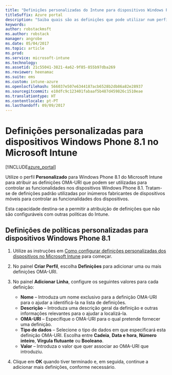 ```yaml
---
title: "Definições personalizadas do Intune para dispositivos Windows Phone 8.1"
titleSuffix: Azure portal
description: "Saiba quais são as definições que pode utilizar num perfil personalizado do Windows Phone 8.1.\""
keywords: 
author: robstackmsft
ms.author: robstack
manager: angrobe
ms.date: 05/04/2017
ms.topic: article
ms.prod: 
ms.service: microsoft-intune
ms.technology: 
ms.assetid: 21c55041-3821-4a62-9f85-855b97dba269
ms.reviewer: heenamac
ms.suite: ems
ms.custom: intune-azure
ms.openlocfilehash: 566037e507e6344187acb6528b2db86a82e28937
ms.sourcegitcommit: e10dfc9c123401fabaaf5b487d459826c1510eae
ms.translationtype: HT
ms.contentlocale: pt-PT
ms.lasthandoff: 09/09/2017
---
```

# <a name="custom-settings-for-windows-phone-81-devices-in-microsoft-intune"></a>Definições personalizadas para dispositivos Windows Phone 8.1 no Microsoft Intune

[!INCLUDE[azure_portal](./includes/azure_portal.md)]

Utilize o perfil **Personalizado** para Windows Phone 8.1 do Microsoft Intune para atribuir as definições OMA-URI que podem ser utilizadas para controlar as funcionalidades nos dispositivos Windows Phone 8.1. Tratam-se de definições padrão utilizadas por inúmeros fabricantes de dispositivos móveis para controlar as funcionalidades dos dispositivos.

Esta capacidade destina-se a permitir a atribuição de definições que não são configuráveis com outras políticas do Intune.

## <a name="custom-policy-settings-for-windows-phone-81-devices"></a>Definições de políticas personalizadas para dispositivos Windows Phone 8.1

1. Utilize as instruções em [Como configurar definições personalizadas dos dispositivos no Microsoft Intune](custom-settings-configure.md) para começar.
2. No painel **Criar Perfil**, escolha **Definições** para adicionar uma ou mais definições OMA-URI.
3. No painel **Adicionar Linha**, configure os seguintes valores para cada definição:
    - **Nome** – Introduza um nome exclusivo para a definição OMA-URI para o ajudar a identificá-la na lista de definições.
    - **Descrição** – Introduza uma descrição geral da definição e outras informações relevantes para o ajudar a localizá-la.
    - **OMA-URI** – Especifique o OMA-URI para o qual pretende fornecer uma definição.
    - **Tipo de dados** – Selecione o tipo de dados em que especificará esta definição OMA-URI. Escolha entre **Cadeia**, **Data e hora**, **Número inteiro**, **Vírgula flutuante** ou **Booleano**.
    - **Valor** – Introduza o valor que quer associar ao OMA-URI que introduziu.

4. Clique em **OK** quando tiver terminado e, em seguida, continue a adicionar mais definições, conforme necessário.
